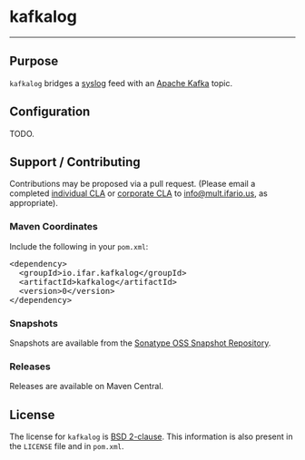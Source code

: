 # kafkalog
----

## Purpose

`kafkalog` bridges a [syslog](http://en.wikipedia.org/wiki/Syslog) feed with an [Apache Kafka](http://kafka.apache.org/)
topic.

## Configuration

TODO.

## Support / Contributing

Contributions may be proposed via a pull request.  (Please email a completed
[individual CLA](https://github.com/Multifarious/oss/blob/master/multifarious_cla.txt) or
[corporate CLA](https://github.com/Multifarious/oss/blob/master/multifarious_ccla.txt) to
[info@mult.ifario.us](mailto:info@mult.ifario.us), as appropriate).

### Maven Coordinates

Include the following in your `pom.xml`:

<pre>
&lt;dependency>
  &lt;groupId>io.ifar.kafkalog&lt;/groupId>
  &lt;artifactId>kafkalog&lt;/artifactId>
  &lt;version>0&lt;/version>
&lt;/dependency>
</pre>

### Snapshots

Snapshots are available from the [Sonatype OSS Snapshot Repository](https://oss.sonatype.org/content/repositories/snapshots/).

### Releases

Releases are available on Maven Central.

## License

The license for `kafkalog` is [BSD 2-clause](http://opensource.org/licenses/BSD-2-Clause).  This information is also
present in the `LICENSE` file and in `pom.xml`.
